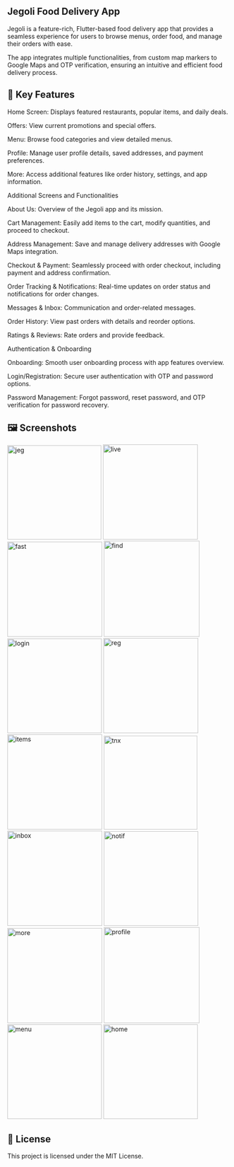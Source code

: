## Jegoli Food Delivery App
Jegoli is a feature-rich, Flutter-based food delivery app that provides a seamless experience for users to browse menus, order food, and manage their orders with ease.

The app integrates multiple functionalities, from custom map markers to Google Maps and OTP verification, ensuring an intuitive and efficient food delivery process.

## 📱 Key Features
Home Screen: Displays featured restaurants, popular items, and daily deals.

Offers: View current promotions and special offers.

Menu: Browse food categories and view detailed menus.

Profile: Manage user profile details, saved addresses, and payment preferences.

More: Access additional features like order history, settings, and app information.

Additional Screens and Functionalities

About Us: Overview of the Jegoli app and its mission.

Cart Management: Easily add items to the cart, modify quantities, and proceed to checkout.

Address Management: Save and manage delivery addresses with Google Maps integration.

Checkout & Payment: Seamlessly proceed with order checkout, including payment and address confirmation.

Order Tracking & Notifications: Real-time updates on order status and notifications for order changes.

Messages & Inbox: Communication and order-related messages.

Order History: View past orders with details and reorder options.

Ratings & Reviews: Rate orders and provide feedback.

Authentication & Onboarding

Onboarding: Smooth user onboarding process with app features overview.

Login/Registration: Secure user authentication with OTP and password options.

Password Management: Forgot password, reset password, and OTP verification for password recovery.





## 🖼️ Screenshots  
<img width="213" alt="jeg" src="https://github.com/user-attachments/assets/9e0cd69e-70f1-4108-b796-b2bd45bbf1dc">
<img width="215" alt="live" src="https://github.com/user-attachments/assets/1f918a95-cbcb-4fb9-adec-76d71a7834c8">
<img width="215" alt="fast" src="https://github.com/user-attachments/assets/cedd9fc9-106f-476f-a221-0db5d2bf9739">
<img width="217" alt="find" src="https://github.com/user-attachments/assets/5e49f271-7483-46e5-a945-e954a43f153e">
<img width="214" alt="login" src="https://github.com/user-attachments/assets/3476f2c3-8210-4331-80fc-1dc3f7d2c828">
<img width="215" alt="reg" src="https://github.com/user-attachments/assets/107ae813-d26e-4a16-90a7-7c1589e40e34">
<img width="215" alt="items" src="https://github.com/user-attachments/assets/a765b2a9-117b-499b-9462-0383c0720908">
<img width="212" alt="tnx" src="https://github.com/user-attachments/assets/d8d787fd-0784-4b39-a73d-ea080f11ab90">
<img width="215" alt="inbox" src="https://github.com/user-attachments/assets/7a1e34ad-5c44-43b5-858e-5c93852023bf">
<img width="214" alt="notif" src="https://github.com/user-attachments/assets/4ddd060f-f093-49aa-9319-9a22bdf98b5e">
<img width="215" alt="more" src="https://github.com/user-attachments/assets/e48dc8d8-6d93-469a-9474-427f05006748">
<img width="217" alt="profile" src="https://github.com/user-attachments/assets/60d1b7ee-41ea-43fd-becc-30fa17ef42c8">
<img width="214" alt="menu" src="https://github.com/user-attachments/assets/a0863963-8e84-40c0-8a91-e69e7be35163">
<img width="214" alt="home" src="https://github.com/user-attachments/assets/2f0b0d0f-adb1-41fa-afd4-1dbe3355bd8a">






## 📜 License
This project is licensed under the MIT License.


